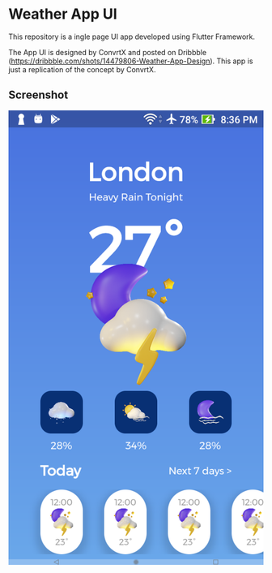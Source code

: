 # Weather App UI

This repository is a ingle page UI app developed using Flutter Framework.

The App UI is designed by ConvrtX and posted on Dribbble (https://dribbble.com/shots/14479806-Weather-App-Design). This app is just a replication of the concept by ConvrtX.


## Screenshot

![image](flutter_01.png)